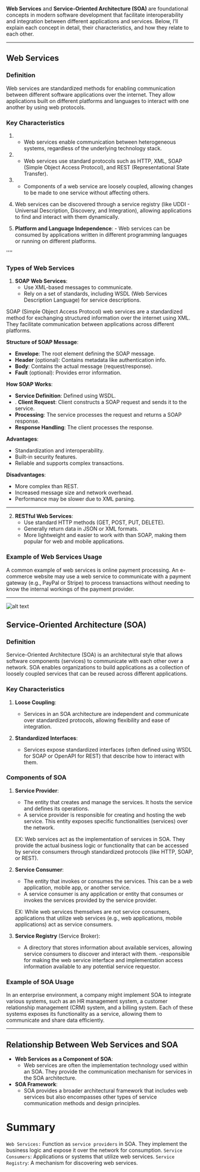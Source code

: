 **Web Services** and **Service-Oriented Architecture (SOA)** are foundational concepts in modern software development that facilitate interoperability and integration between different applications and services. Below, I’ll explain each concept in detail, their characteristics, and how they relate to each other.

---

## **Web Services**

### **Definition**
Web services are standardized methods for enabling communication between different software applications over the internet. They allow applications built on different platforms and languages to interact with one another by using web protocols.

### **Key Characteristics**
1. - Web services enable communication between heterogeneous systems, regardless of the underlying technology stack.

2.  - Web services use standard protocols such as HTTP, XML, SOAP (Simple Object Access Protocol), and REST (Representational State Transfer).

3.  - Components of a web service are loosely coupled, allowing changes to be made to one service without affecting others.

4.  Web services can be discovered through a service registry (like UDDI - Universal Description, Discovery, and Integration), allowing applications to find and interact with them dynamically.

5. **Platform and Language Independence**:   - Web services can be consumed by applications written in different programming languages or running on different platforms.


''''

### **Types of Web Services**
1. **SOAP Web Services**:
   - Use XML-based messages to communicate.
   - Rely on a set of standards, including WSDL (Web Services Description Language) for service descriptions.

SOAP (Simple Object Access Protocol) web services are a standardized method for exchanging structured information over the internet using XML. They facilitate communication between applications across different platforms.


**Structure of SOAP Message**:
- **Envelope**: The root element defining the SOAP message.
- **Header** (optional): Contains metadata like authentication info.
- **Body**: Contains the actual message (request/response).
- **Fault** (optional): Provides error information.

**How SOAP Works**:
- **Service Definition**: Defined using WSDL.
- . **Client Request**: Client constructs a SOAP request and sends it to the service.
-  **Processing**: The service processes the request and returns a SOAP response.
-  **Response Handling**: The client processes the response.

**Advantages**:
- Standardization and interoperability.
- Built-in security features.
- Reliable and supports complex transactions.

**Disadvantages**:
- More complex than REST.
- Increased message size and network overhead.
- Performance may be slower due to XML parsing.

---


2. **RESTful Web Services**:
   - Use standard HTTP methods (GET, POST, PUT, DELETE).
   - Generally return data in JSON or XML formats.
   - More lightweight and easier to  work with than SOAP, making them popular for web and mobile applications.

### **Example of Web Services Usage**
A common example of web services is online payment processing. An e-commerce website may use a web service to communicate with a payment gateway (e.g., PayPal or Stripe) to process transactions without needing to know the internal workings of the payment provider.

---






![alt text](image.png)

## **Service-Oriented Architecture (SOA)**

### **Definition**
Service-Oriented Architecture (SOA) is an architectural style that allows software components (services) to communicate with each other over a network. SOA enables organizations to build applications as a collection of loosely coupled services that can be reused across different applications.

### **Key Characteristics**
1. **Loose Coupling**:
   - Services in an SOA architecture are independent and communicate over standardized protocols, allowing flexibility and ease of integration.

5. **Standardized Interfaces**:
   - Services expose standardized interfaces (often defined using WSDL for SOAP or OpenAPI for REST) that describe how to interact with them.


### **Components of SOA**
1. **Service Provider**:
   - The entity that creates and manage the services. It hosts the service and defines its operations.
   - A service provider is responsible for creating and hosting the web service. This entity exposes specific functionalities (services) over the network.

   EX:  Web services act as the implementation of services in SOA. They provide the actual business logic or functionality that can be accessed by service consumers through standardized protocols (like HTTP, SOAP, or REST).

2. **Service Consumer**:
   - The entity that invokes or consumes the services. This can be a web application, mobile app, or another service.
    -  A service consumer is any application or entity that consumes or invokes the services provided by the service provider.
    
    EX:  While web services themselves are not service consumers, applications that utilize web services (e.g., web applications, mobile applications) act as service consumers.

3. **Service Registry** (Service Broker):
   - A directory that stores information about available services, allowing service consumers to discover and interact with them.
   -responsible for making the web service interface and implementation access information available to any potential service requestor.

### **Example of SOA Usage**
In an enterprise environment, a company might implement SOA to integrate various systems, such as an HR management system, a customer relationship management (CRM) system, and a billing system. Each of these systems exposes its functionality as a service, allowing them to communicate and share data efficiently.

---




## **Relationship Between Web Services and SOA**
- **Web Services as a Component of SOA**: 
   - Web services are often the implementation technology used within an SOA. They provide the communication mechanism for services in the SOA architecture.
- **SOA Framework**:
   - SOA provides a broader architectural framework that includes web services but also encompasses other types of service communication methods and design principles.



#     Summary

`Web Services:` Function as `service providers` in SOA. They implement the business logic and expose it over the network for consumption.
`Service Consumers`: Applications or systems that utilize web services.
`Service Registry`: A mechanism for discovering web services.